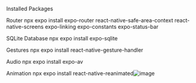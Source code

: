 Installed Packages

Router
npx expo install expo-router react-native-safe-area-context react-native-screens expo-linking expo-constants expo-status-bar

SQLite Database
npx expo install expo-sqlite

Gestures
npx expo install react-native-gesture-handler

Audio
npx expo install expo-av

Animation
npx expo install react-native-reanimated![image](https://github.com/KoArikiTohia/assignment4_digiPet/assets/113046002/5739e91e-9776-4494-afdf-21a61cfcb575)
